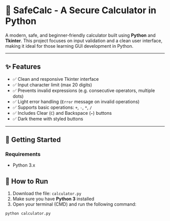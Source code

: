 # 🧮 SafeCalc - A Secure Calculator in Python

A modern, safe, and beginner-friendly calculator built using **Python** and **Tkinter**. This project focuses on input validation and a clean user interface, making it ideal for those learning GUI development in Python.

---

## ✨ Features

- ✅ Clean and responsive Tkinter interface
- ✅ Input character limit (max 20 digits)
- ✅ Prevents invalid expressions (e.g. consecutive operators, multiple dots)
- ✅ Light error handling (`Error` message on invalid operations)
- ✅ Supports basic operations: `+`, `-`, `*`, `/`
- ✅ Includes Clear (`C`) and Backspace (`←`) buttons
- ✅ Dark theme with styled buttons

---
## 🚀 Getting Started

### Requirements

- Python 3.x

## 🚀 How to Run

1. Download the file: `calculator.py`  
2. Make sure you have **Python 3** installed  
3. Open your terminal (CMD) and run the following command:

```bash
python calculator.py

